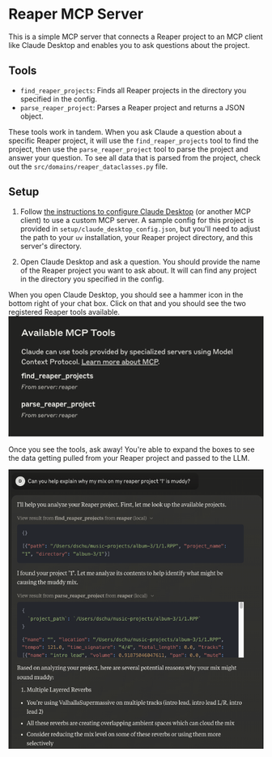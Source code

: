 # Reaper MCP Server

This is a simple MCP server that connects a Reaper project to an MCP client like Claude Desktop and enables you to ask questions about the project.

## Tools

- `find_reaper_projects`: Finds all Reaper projects in the directory you specified in the config.
- `parse_reaper_project`: Parses a Reaper project and returns a JSON object.

These tools work in tandem. When you ask Claude a question about a specific Reaper project, it will use the `find_reaper_projects` tool to find the project, then use the `parse_reaper_project` tool to parse the project and answer your question. To see all data that is parsed from the project, check out the `src/domains/reaper_dataclasses.py` file.

## Setup

1. Follow [the instructions to configure Claude Desktop](https://modelcontextprotocol.io/quickstart/server#core-mcp-concepts) (or another MCP client) to use a custom MCP server. A sample config for this project is provided in `setup/claude_desktop_config.json`, but you'll need to adjust the path to your `uv` installation, your Reaper project directory, and this server's directory.

2. Open Claude Desktop and ask a question. You should provide the name of the Reaper project you want to ask about. It will can find any project in the directory you specified in the config.

When you open Claude Desktop, you should see a hammer icon in the bottom right of your chat box. Click on that and you should see the two registered Reaper tools available.
![Claude Desktop Tools](./docs/claude-desktop-tools.png)

Once you see the tools, ask away! You're able to expand the boxes to see the data getting pulled from your Reaper project and passed to the LLM.

![Claude Desktop Tools](./docs/example-question.png)
